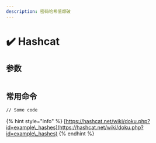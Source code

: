 ```yaml
---
description: 密码哈希值爆破
---
```


# ✔️ Hashcat

## 参数

```
```

## 常用命令

```bash
// Some code
```

{% hint style="info" %}
[https://hashcat.net/wiki/doku.php?id=example\_hashes](https://hashcat.net/wiki/doku.php?id=example\_hashes)
{% endhint %}
